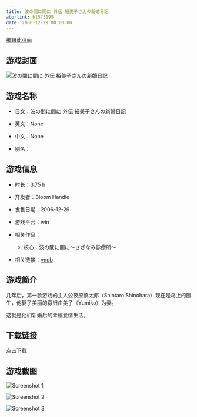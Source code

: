 ```yaml
---
title: 波の間に間に 外伝 裕美子さんの新婚日記
abbrlink: b1573195
date: 2006-12-29 00:00:00
---
```

[编辑此页面](https://github.com/ACG-3/ADV3-source/blob/main/source/_posts/%E6%B3%A2%E3%81%AE%E9%96%93%E3%81%AB%E9%96%93%E3%81%AB%20%E5%A4%96%E4%BC%9D%20%E8%A3%95%E7%BE%8E%E5%AD%90%E3%81%95%E3%82%93%E3%81%AE%E6%96%B0%E5%A9%9A%E6%97%A5%E8%A8%98.md)

## 游戏封面

![波の間に間に 外伝 裕美子さんの新婚日記](https://pan.timero.xyz/d/onedrive/img_lib_001/%E6%B3%A2%E3%81%AE%E9%96%93%E3%81%AB%E9%96%93%E3%81%AB%20%E5%A4%96%E4%BC%9D%20%E8%A3%95%E7%BE%8E%E5%AD%90%E3%81%95%E3%82%93%E3%81%AE%E6%96%B0%E5%A9%9A%E6%97%A5%E8%A8%98_cover.avif)


## 游戏名称

- 日文：波の間に間に 外伝 裕美子さんの新婚日記
- 英文：None
- 中文：None

- 别名：


## 游戏信息

- 时长：3.75 h
- 开发者：Bloom Handle
- 发售日期：2006-12-29
- 游戏平台：win
- 相关作品：
   - 核心：波の間に間に～さざなみ診療所～

- 相关链接：[vndb](https://vndb.org/v6344)


## 游戏简介

几年后，第一款游戏的主人公筱原慎太郎（Shintaro Shinohara）现在是岛上的医生，他娶了美丽的寡妇由美子（Yumiko）为妻。

这就是他们新婚后的幸福爱情生活。




## 下载链接

[点击下载](https://pan.timero.xyz/onedrive/adv_lib_001/%E6%B3%A2%E3%81%AE%E9%96%93%E3%81%AB%E9%96%93%E3%81%AB%20%E5%A4%96%E4%BC%9D%20%E8%A3%95%E7%BE%8E%E5%AD%90%E3%81%95%E3%82%93%E3%81%AE%E6%96%B0%E5%A9%9A%E6%97%A5%E8%A8%98)


## 游戏截图


![Screenshot 1](https://pan.timero.xyz/d/onedrive/img_lib_001/%E6%B3%A2%E3%81%AE%E9%96%93%E3%81%AB%E9%96%93%E3%81%AB%20%E5%A4%96%E4%BC%9D%20%E8%A3%95%E7%BE%8E%E5%AD%90%E3%81%95%E3%82%93%E3%81%AE%E6%96%B0%E5%A9%9A%E6%97%A5%E8%A8%98_Screenshot_1.avif)

![Screenshot 2](https://pan.timero.xyz/d/onedrive/img_lib_001/%E6%B3%A2%E3%81%AE%E9%96%93%E3%81%AB%E9%96%93%E3%81%AB%20%E5%A4%96%E4%BC%9D%20%E8%A3%95%E7%BE%8E%E5%AD%90%E3%81%95%E3%82%93%E3%81%AE%E6%96%B0%E5%A9%9A%E6%97%A5%E8%A8%98_Screenshot_2.avif)

![Screenshot 3](https://pan.timero.xyz/d/onedrive/img_lib_001/%E6%B3%A2%E3%81%AE%E9%96%93%E3%81%AB%E9%96%93%E3%81%AB%20%E5%A4%96%E4%BC%9D%20%E8%A3%95%E7%BE%8E%E5%AD%90%E3%81%95%E3%82%93%E3%81%AE%E6%96%B0%E5%A9%9A%E6%97%A5%E8%A8%98_Screenshot_3.avif)

